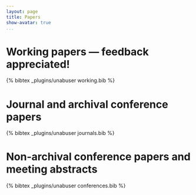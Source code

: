 ```yaml
---
layout: page
title: Papers
show-avatar: true
...
```


# Working papers &mdash; feedback appreciated!
{% bibtex _plugins/unabuser working.bib %}

# Journal and archival conference papers
{% bibtex _plugins/unabuser journals.bib %}

# Non-archival conference papers and meeting abstracts
{% bibtex _plugins/unabuser conferences.bib %}

